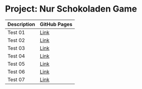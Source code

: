 # Project: Nur Schokoladen Game

| Description | GitHub Pages                                           |
| ----------- | ------------------------------------------------------ |
| Test 01     | [Link](https://romanrios.github.io/nur-schokoladen/01) |
| Test 02     | [Link](https://romanrios.github.io/nur-schokoladen/02) |
| Test 03     | [Link](https://romanrios.github.io/nur-schokoladen/03) |
| Test 04     | [Link](https://romanrios.github.io/nur-schokoladen/04) |
| Test 05     | [Link](https://romanrios.github.io/nur-schokoladen/05) |
| Test 06     | [Link](https://romanrios.github.io/nur-schokoladen/06) |
| Test 07     | [Link](https://romanrios.github.io/nur-schokoladen/07) |
